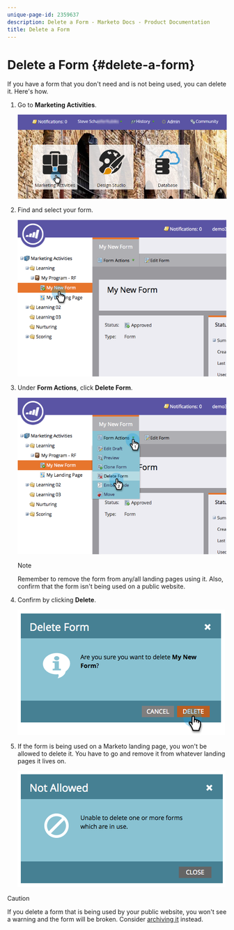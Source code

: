 ```yaml
---
unique-page-id: 2359637
description: Delete a Form - Marketo Docs - Product Documentation
title: Delete a Form
---
```


# Delete a Form {#delete-a-form}

If you have a form that you don't need and is not being used, you can delete it. Here's how.

1. Go to **Marketing Activities**.

   ![](assets/login-marketing-activities-3.png)

1. Find and select your form.

   ![](assets/image2014-9-15-12-3a1-3a18.png)

1. Under **Form Actions**, click **Delete Form**.

   ![](assets/image2014-9-15-12-3a1-3a27.png)

   >[!NOTE]
   >
   >Remember to remove the form from any/all landing pages using it. Also, confirm that the form isn't being used on a public website.

1. Confirm by clicking **Delete**.

   ![](assets/image2014-9-15-12-3a1-3a37.png)

1. If the form is being used on a Marketo landing page, you won't be allowed to delete it. You have to go and remove it from whatever landing pages it lives on.

   ![](assets/image2014-9-15-12-3a1-3a44.png)

>[!CAUTION]
>
>If you delete a form that is being used by your public website, you won't see a warning and the form will be broken. Consider  [archiving it](/help/marketo/product-docs/email-marketing/drip-nurturing/using-stream-content/archive-and-unarchive-stream-content.md) instead.
